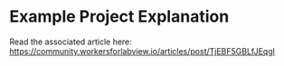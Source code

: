 # Example Project Explanation

Read the associated article here: https://community.workersforlabview.io/articles/post/TjEBF5GBLfJEqgl
